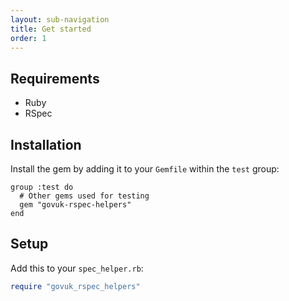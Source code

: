```yaml
---
layout: sub-navigation
title: Get started
order: 1
---
```


## Requirements

* Ruby
* RSpec

## Installation

Install the gem by adding it to your `Gemfile` within the `test` group:

```Gemfile
group :test do
  # Other gems used for testing
  gem "govuk-rspec-helpers"
end
```

## Setup

Add this to your `spec_helper.rb`:

```ruby
require "govuk_rspec_helpers"
```
